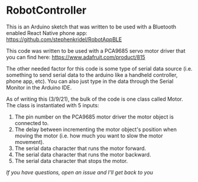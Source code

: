 # RobotController
This is an Arduino sketch that was written to be used with a Bluetooth enabled React Native phone app:
https://github.com/stephenkridel/RobotAppBLE

This code was written to be used with a PCA9685 servo motor driver that you can find here: 
https://www.adafruit.com/product/815

The other needed factor for this code is some type of serial data source (i.e. something to send serial data to the arduino like a handheld controller, phone app, etc).
You can also just type in the data through the Serial Monitor in the Arduino IDE.

As of writing this (3/9/21), the bulk of the code is one class called Motor. The class is instantiated with 5 inputs:
1) The pin number on the PCA9685 motor driver the motor object is connected to.
2) The delay between incrementing the motor object's position when moving the motor (i.e. how much you want to slow the motor movement).
3) The serial data character that runs the motor forward.
4) The serial data character that runs the motor backward.
5) The serial data character that stops the motor.

*If you have questions, open an issue and I'll get back to you*
